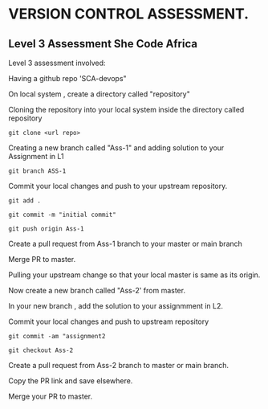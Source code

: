 #   VERSION CONTROL ASSESSMENT.

## Level 3 Assessment She Code Africa

Level 3 assessment involved:   

Having a github repo 'SCA-devops"

On local system , create a directory called "repository"  

Cloning the repository into your local system inside the directory called repository
```
git clone <url repo>
```
Creating a new branch called "Ass-1" and adding solution to your Assignment in L1  
```
git branch ASS-1
```

Commit your local changes and push to your upstream repository. 
```
git add .
```

```
git commit -m "initial commit"
```
```
git push origin Ass-1
```

Create a pull request from Ass-1 branch to your master or main branch  

Merge PR to master.  

Pulling your upstream change so that your local master is same as its origin.  

Now create a new branch called "Ass-2' from master. 

In your new branch , add the solution to your assignmment in L2.

 Commit your local changes and push to upstream repository

```
git commit -am "assignment2
```

```
git checkout Ass-2
```

 
Create a pull request from Ass-2 branch to master or main branch. 

Copy the PR link and save elsewhere.  

Merge your PR to master.  


